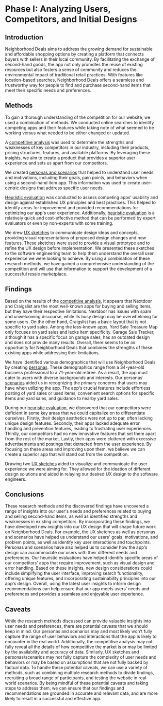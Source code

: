 # Phase I: Analyzing Users, Competitors, and Initial Designs

## Introduction

Neighborhood Deals aims to address the growing demand for sustainable and affordable shopping options by creating a platform that connects buyers with sellers in their local community. By facilitating the exchange of second-hand goods, the app not only promotes the reuse of existing resources but also fosters a sense of community and reduces the environmental impact of traditional retail practices. With features like location-based searches, Neighborhood Deals offers a seamless and trustworthy way for people to find and purchase second-hand items that meet their specific needs and preferences.

## Methods

To gain a thorough understanding of the competition for our website, we used a combination of methods. We conducted online searches to identify competing apps and their features while taking note of what seemed to be working versus what needed to be either changed or updated. 

A [competitive analysis](../competitive_analysis/copmetitive_analysis.pdf) was used to determine the strengths and weaknesses of key competitors in our industry, including their products, pricing structures, features, and available platforms. By leveraging these insights, we aim to create a product that provides a superior user experience and sets us apart from our competitors.

We created [personas and scenarios](../personas/personas_and_scenarios.pdf) that helped to understand user needs and motivations, including their goals, pain points, and behaviors when using a second-hand item app. This information was used to create user-centric designs that address specific user needs.

[Heuristic evaluation](../heuristic_evaluation/heuristic_evaluation.pdf) was conducted to assess competing apps’ usability and design against established UX principles and best practices. This helped to identify areas for improvement and provided recommendations for optimizing our app's user experience. Additionally, [heuristic evaluation](../heuristic_evaluation/heuristic_evaluation.pdf) is a relatively quick and cost-effective method that can be performed by expert evaluators or even by non-experts with some training.

We drew [UX sketches](../sketches/neighborhood_deals_sketch.pdf) to communicate design ideas and concepts, providing visual representations of proposed design changes and new features. These sketches were used to provide a visual prototype and to refine the UX design before implementation. We presented these sketches to the software engineering team to help them understand the overall user experience we were looking to achieve.
By using a combination of these research methods, we have gained a comprehensive understanding of the competition and will use that information to support the development of a successful resale marketplace.

## Findings

Based on the results of the [competitive analysis](../competitive_analysis/copmetitive_analysis.pdf), it appears that Nextdoor and Craigslist are the most well-known apps for buying and selling items, but they have their respective limitations. Nextdoor has issues with spam and unwelcoming discourse, while its busy design may be overwhelming for some users. On the other hand, Craigslist has a basic layout that is not specific to yard sales. Among the less-known apps, Yard Sale Treasure Map only focuses on yard sales and lacks item specificity. Garage Sale Tracker, although it has a specific focus on garage sales, has an outdated design and does not provide many results. Overall, there seems to be an opportunity for Neighborhood Deals that combines the strengths of these existing apps while addressing their limitations.

We have identified various demographics that will use Neighborhood Deals by creating [personas](../personas/personas_and_scenarios.pdf). These demographics range from a 34-year-old business professional to a 71-year-old retiree. As a result, the app must cater to users with diverse backgrounds and interests. Our personas' [scenarios](../personas/personas_and_scenarios.pdf) aided us in recognizing the primary concerns that users may have when utilizing the app. The app's crucial features include effortless posting of yard sales or used items, convenient search options for specific items and yard sales, and guidance to nearby yard sales.

During our [heuristic evaluation](../heuristic_evaluation/heuristic_evaluation.pdf), we discovered that our competitors were deficient in some key areas that we could capitalize on to differentiate ourselves. Firstly, their design aesthetics were not up to par, often lacking unique design features. Secondly, their apps lacked adequate error handling and prevention features, leading to frustrating user experiences. Thirdly, our competitors had no new innovative features that set them apart from the rest of the market. Lastly, their apps were cluttered with excessive advertisements and postings that detracted from the user experience. By focusing on these areas and improving upon them, we believe we can create a superior app that will stand out from the competition.

Drawing two [UX sketches](../sketches/neighborhood_deals_sketch.pdf) aided to visualize and communicate the user experience we were aiming for. They allowed for the ideation of different design solutions and aided in relaying our desired UX design to the software engineers.

## Conclusions

These research methods and the discovered findings have uncovered a range of insights into our user's needs and preferences related to buying and selling second-hand items, as well as identified strengths and weaknesses in existing competitors. By incorporating these findings, we have developed new insights into our UX design that will shape future work on Neighborhood Deals. For example, the UX sketches as well as personas and scenarios have helped us understand our users' goals, motivations, and problem points, as well as identify key user interactions and touchpoints. Personas and scenarios have also helped us to consider how the app's design can accommodate our users with their different needs and preferences. Our heuristic evaluations have helped identify specific areas of our competitors’ apps that require improvement, such as visual design and error handling. Based on these insights, new design considerations could include simplifying the user interface, improving search functionality, offering unique features, and incorporating sustainability principles into our app's design. Overall, using the latest user insights to inform design recommendations can help ensure that our app meets users' needs and preferences and provides a seamless and enjoyable user experience.

## Caveats

While the research methods discussed can provide valuable insights into user needs and preferences, there are potential caveats that we should keep in mind. Our personas and scenarios may and most likely won’t fully capture the range of user behaviors and interactions that the app is likely to encounter in the real world. Additionally, the competitive analysis may not fully reveal all the details of how competitive the market is or may be limited by the availability and accuracy of data. Similarly, UX sketches and personas/scenarios may not fully capture the complexity of user needs and behaviors or may be based on assumptions that are not fully backed by factual data. To handle these potential caveats, we can use a variety of methods, such as combining multiple research methods to divide findings, recruiting a broad range of participants, and testing the website in real-world scenarios. By being mindful of these potential caveats and taking steps to address them, we can ensure that our findings and recommendations are grounded in accurate and relevant data, and are more likely to result in a successful and effective app.
